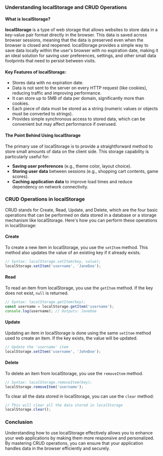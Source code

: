 ### Understanding localStorage and CRUD Operations

#### What is localStorage?

**localStorage** is a type of web storage that allows websites to store data in a key-value pair format directly in the browser. This data is saved across browser sessions, meaning that the data is preserved even when the browser is closed and reopened. localStorage provides a simple way to save data locally within the user's browser with no expiration date, making it an ideal solution for saving user preferences, settings, and other small data footprints that need to persist between visits.

#### Key Features of localStorage:
- Stores data with no expiration date.
- Data is not sent to the server on every HTTP request (like cookies), reducing traffic and improving performance.
- It can store up to 5MB of data per domain, significantly more than cookies.
- Each piece of data must be stored as a string (numeric values or objects must be converted to strings).
- Provides simple synchronous access to stored data, which can be convenient but may affect performance if overused.

#### The Point Behind Using localStorage

The primary use of localStorage is to provide a straightforward method to store small amounts of data on the client side. This storage capability is particularly useful for:
- **Saving user preferences** (e.g., theme color, layout choice).
- **Storing user data** between sessions (e.g., shopping cart contents, game scores).
- **Caching application data** to improve load times and reduce dependency on network connectivity.

### CRUD Operations in localStorage

CRUD stands for Create, Read, Update, and Delete, which are the four basic operations that can be performed on data stored in a database or a storage mechanism like localStorage. Here's how you can perform these operations in localStorage:

#### Create
To create a new item in localStorage, you use the `setItem` method. This method also updates the value of an existing key if it already exists.

```javascript
// Syntax: localStorage.setItem(key, value);
localStorage.setItem('username', 'JaneDoe');
```

#### Read
To read an item from localStorage, you use the `getItem` method. If the key does not exist, `null` is returned.

```javascript
// Syntax: localStorage.getItem(key);
const username = localStorage.getItem('username');
console.log(username); // Outputs: JaneDoe
```

#### Update
Updating an item in localStorage is done using the same `setItem` method used to create an item. If the key exists, the value will be updated.

```javascript
// Update the 'username' item
localStorage.setItem('username', 'JohnDoe');
```

#### Delete
To delete an item from localStorage, you use the `removeItem` method. 

```javascript
// Syntax: localStorage.removeItem(key);
localStorage.removeItem('username');
```

To clear all the data stored in localStorage, you can use the `clear` method:

```javascript
// This will clear all the data stored in localStorage
localStorage.clear();
```

### Conclusion

Understanding how to use localStorage effectively allows you to enhance your web applications by making them more responsive and personalized. By mastering CRUD operations, you can ensure that your application handles data in the browser efficiently and securely.


